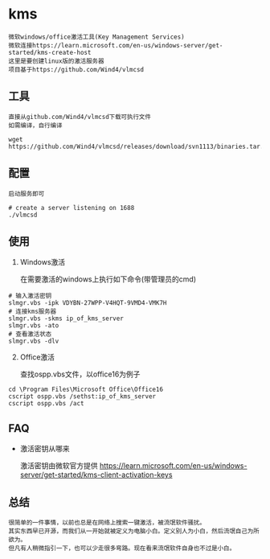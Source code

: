 # kms

	微软windows/office激活工具(Key Management Services)
	微软连接https://learn.microsoft.com/en-us/windows-server/get-started/kms-create-host
	这里是要创建linux版的激活服务器
	项目基于https://github.com/Wind4/vlmcsd

## 工具

	直接从github.com/Wind4/vlmcsd下载可执行文件
	如需编译，自行编译
```shell
wget https://github.com/Wind4/vlmcsd/releases/download/svn1113/binaries.tar.gz
```

## 配置

	启动服务即可
```shell
# create a server listening on 1688
./vlmcsd
```

## 使用

1. Windows激活

	在需要激活的windows上执行如下命令(带管理员的cmd)
```shell
# 输入激活密钥
slmgr.vbs -ipk VDYBN-27WPP-V4HQT-9VMD4-VMK7H
# 连接kms服务器
slmgr.vbs -skms ip_of_kms_server
slmgr.vbs -ato
# 查看激活状态
slmgr.vbs -dlv
```

2. Office激活

	查找ospp.vbs文件，以office16为例子
```shell
cd \Program Files\Microsoft Office\Office16
cscript ospp.vbs /sethst:ip_of_kms_server
cscript ospp.vbs /act
```
## FAQ

* 激活密钥从哪来

	激活密钥由微软官方提供
	https://learn.microsoft.com/en-us/windows-server/get-started/kms-client-activation-keys

## 总结

	很简单的一件事情，以前也总是在网络上搜索一键激活，被流氓软件骚扰。
	其实东西早已开源，而我们从一开始就被定义为电脑小白。定义别人为小白，然后流氓自己为所欲为。
	但凡有人稍微指引一下，也可以少走很多弯路。现在看来流氓软件自身也不过是小白。